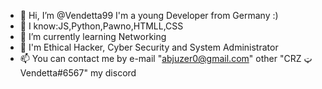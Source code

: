 - 👋 Hi, I’m @Vendetta99 I'm a young Developer from Germany :)
- 👀 I know:JS,Python,Pawno,HTMLL,CSS
- 🌱 I’m currently learning Networking
- 👀 I'm Ethical Hacker, Cyber Security and System Administrator
- 📫 You can contact me by e-mail "abjuzer0@gmail.com" other "CRZ ټ Vendetta#6567" my discord



